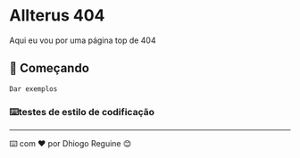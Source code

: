 # Allterus 404

Aqui eu vou por uma página top de 404 
## 🚀 Começando

```
Dar exemplos
```

### ⌨️testes de estilo de codificação

---
⌨️ com ❤️ por Dhiogo Reguine 😊
